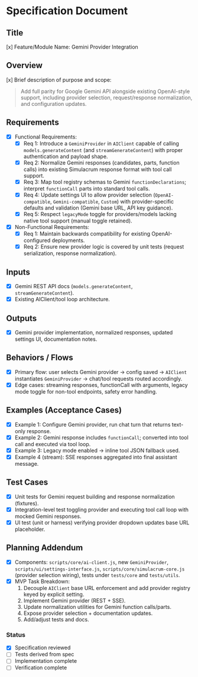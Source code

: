 # Specification Document

## Title
[x] Feature/Module Name: Gemini Provider Integration

## Overview
[x] Brief description of purpose and scope:  
> Add full parity for Google Gemini API alongside existing OpenAI-style support, including provider selection, request/response normalization, and configuration updates.

## Requirements
- [x] Functional Requirements:  
  - [x] Req 1: Introduce a `GeminiProvider` in `AIClient` capable of calling `models.generateContent` (and `streamGenerateContent`) with proper authentication and payload shape.  
  - [x] Req 2: Normalize Gemini responses (candidates, parts, function calls) into existing Simulacrum response format with tool call support.  
  - [x] Req 3: Map tool registry schemas to Gemini `functionDeclarations`; interpret `functionCall` parts into standard tool calls.  
  - [x] Req 4: Update settings UI to allow provider selection (`OpenAI-compatible`, `Gemini-compatible`, `Custom`) with provider-specific defaults and validation (Gemini base URL, API key guidance).  
  - [x] Req 5: Respect `legacyMode` toggle for providers/models lacking native tool support (manual toggle retained).  

- [x] Non-Functional Requirements:  
  - [x] Req 1: Maintain backwards compatibility for existing OpenAI-configured deployments.  
  - [x] Req 2: Ensure new provider logic is covered by unit tests (request serialization, response normalization).  

## Inputs
- [x] Gemini REST API docs (`models.generateContent`, `streamGenerateContent`).
- [x] Existing AIClient/tool loop architecture.

## Outputs
- [x] Gemini provider implementation, normalized responses, updated settings UI, documentation notes.

## Behaviors / Flows
- [x] Primary flow: user selects Gemini provider → config saved → `AIClient` instantiates `GeminiProvider` → chat/tool requests routed accordingly.  
- [x] Edge cases: streaming responses, functionCall with arguments, legacy mode toggle for non-tool endpoints, safety error handling.

## Examples (Acceptance Cases)
- [x] Example 1: Configure Gemini provider, run chat turn that returns text-only response.  
- [x] Example 2: Gemini response includes `functionCall`; converted into tool call and executed via tool loop.  
- [x] Example 3: Legacy mode enabled → inline tool JSON fallback used.  
- [x] Example 4 (stream): SSE responses aggregated into final assistant message.

## Test Cases
- [x] Unit tests for Gemini request building and response normalization (fixtures).  
- [x] Integration-level test toggling provider and executing tool call loop with mocked Gemini responses.  
- [x] UI test (unit or harness) verifying provider dropdown updates base URL placeholder.

## Planning Addendum
- [x] Components: `scripts/core/ai-client.js`, new `GeminiProvider`, `scripts/ui/settings-interface.js`, `scripts/core/simulacrum-core.js` (provider selection wiring), tests under `tests/core` and `tests/utils`.  
- [x] MVP Task Breakdown:  
  1. Decouple `AIClient` base URL enforcement and add provider registry keyed by explicit setting.  
  2. Implement Gemini provider (REST + SSE).  
  3. Update normalization utilities for Gemini function calls/parts.  
  4. Expose provider selection + documentation updates.  
  5. Add/adjust tests and docs.

### Status
- [x] Specification reviewed  
- [ ] Tests derived from spec  
- [ ] Implementation complete  
- [ ] Verification complete  
